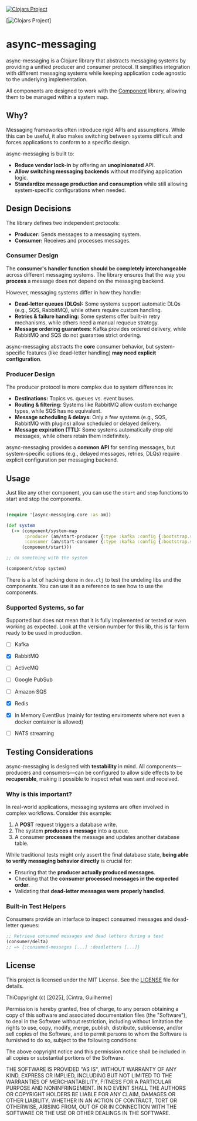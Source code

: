 [![Clojars Project](https://img.shields.io/clojars/v/org.clojars.cinguilherme/async-messaging.svg)](https://clojars.org/org.clojars.cinguilherme/async-messaging)

[![Clojars Project](https://img.shields.io/clojars/v/org.clojars.cinguilherme/async-messaging.svg?include_prereleases)]

# async-messaging

async-messaging is a Clojure library that abstracts messaging systems by providing a unified producer and consumer protocol. It simplifies integration with different messaging systems while keeping application code agnostic to the underlying implementation.

All components are designed to work with the [Component](https://github.com/stuartsierra/component) library, allowing them to be managed within a system map.

## Why?

Messaging frameworks often introduce rigid APIs and assumptions. While this can be useful, it also makes switching between systems difficult and forces applications to conform to a specific design.

async-messaging is built to:
- **Reduce vendor lock-in** by offering an **unopinionated** API.
- **Allow switching messaging backends** without modifying application logic.
- **Standardize message production and consumption** while still allowing system-specific configurations when needed.

## Design Decisions

The library defines two independent protocols:

- **Producer:** Sends messages to a messaging system.
- **Consumer:** Receives and processes messages.

### Consumer Design

The **consumer's handler function should be completely interchangeable** across different messaging systems. The library ensures that the way you **process** a message does not depend on the messaging backend.

However, messaging systems differ in how they handle:
- **Dead-letter queues (DLQs):** Some systems support automatic DLQs (e.g., SQS, RabbitMQ), while others require custom handling.
- **Retries & failure handling:** Some systems offer built-in retry mechanisms, while others need a manual requeue strategy.
- **Message ordering guarantees:** Kafka provides ordered delivery, while RabbitMQ and SQS do not guarantee strict ordering.

async-messaging abstracts the **core** consumer behavior, but system-specific features (like dead-letter handling) **may need explicit configuration**.

### Producer Design

The producer protocol is more complex due to system differences in:
- **Destinations:** Topics vs. queues vs. event buses.
- **Routing & filtering:** Systems like RabbitMQ allow custom exchange types, while SQS has no equivalent.
- **Message scheduling & delays:** Only a few systems (e.g., SQS, RabbitMQ with plugins) allow scheduled or delayed delivery.
- **Message expiration (TTL):** Some systems automatically drop old messages, while others retain them indefinitely.

async-messaging provides a **common API** for sending messages, but system-specific options (e.g., delayed messages, retries, DLQs) require explicit configuration per messaging backend.

## Usage

Just like any other component, you can use the `start` and `stop` functions to start and stop the components.

```clojure

(require '[async-messaging.core :as am])

(def system
  (-> (component/system-map
       :producer (am/start-producer {:type :kafka :config {:bootstrap.servers "localhost:9092"}})
       :consumer (am/start-consumer {:type :kafka :config {:bootstrap.servers "localhost:9092"}}))
      (component/start)))

;; do something with the system

(component/stop system)
```

There is a lot of hacking done in `dev.clj` to test the undeling libs and the components. You can use it as a reference to see how to use the components.


### Supported Systems, so far
Supported but does not mean that it is fully implemented or tested or even working as expected.
Look at the version number for this lib, this is far form ready to be used in production.

- [ ] Kafka
- [x] RabbitMQ
- [ ] ActiveMQ
- [ ] Google PubSub
- [ ] Amazon SQS
- [x] Redis
- [x] In Memory EventBus (mainly for testing enviroments where not even a docker container is allowed)
- [ ] NATS streaming


## Testing Considerations

async-messaging is designed with **testability** in mind. All components—producers and consumers—can be configured to allow side effects to be **recuperable**, making it possible to inspect what was sent and received.

### Why is this important?

In real-world applications, messaging systems are often involved in complex workflows. Consider this example:

1. A **POST** request triggers a database write.
2. The system **produces a message** into a queue.
3. A consumer **processes** the message and updates another database table.

While traditional tests might only assert the final database state, **being able to verify messaging behavior directly** is crucial for:
- Ensuring that the **producer actually produced messages**.
- Checking that the **consumer processed messages in the expected order**.
- Validating that **dead-letter messages were properly handled**.

### Built-in Test Helpers

Consumers provide an interface to inspect consumed messages and dead-letter queues:

```clojure
;; Retrieve consumed messages and dead letters during a test
(consumer/delta)
;; => {:consumed-messages [...] :deadletters [...]}
```

## License

This project is licensed under the MIT License. See the [LICENSE](https://opensource.org/licenses/MIT) file for details.

ThiCopyright (c) [2025], [Cintra, Guilherme]

Permission is hereby granted, free of charge, to any person obtaining a copy of this software and associated documentation files (the "Software"), to deal in the Software without restriction, including without limitation the rights to use, copy, modify, merge, publish, distribute, sublicense, and/or sell copies of the Software, and to permit persons to whom the Software is furnished to do so, subject to the following conditions:

The above copyright notice and this permission notice shall be included in all copies or substantial portions of the Software.

THE SOFTWARE IS PROVIDED "AS IS", WITHOUT WARRANTY OF ANY KIND, EXPRESS OR IMPLIED, INCLUDING BUT NOT LIMITED TO THE WARRANTIES OF MERCHANTABILITY, FITNESS FOR A PARTICULAR PURPOSE AND NONINFRINGEMENT. IN NO EVENT SHALL THE AUTHORS OR COPYRIGHT HOLDERS BE LIABLE FOR ANY CLAIM, DAMAGES OR OTHER LIABILITY, WHETHER IN AN ACTION OF CONTRACT, TORT OR OTHERWISE, ARISING FROM, OUT OF OR IN CONNECTION WITH THE SOFTWARE OR THE USE OR OTHER DEALINGS IN THE SOFTWARE.